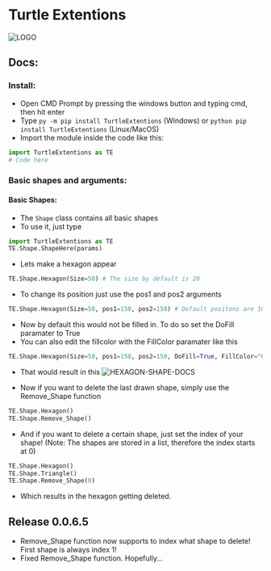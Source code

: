 
# **Turtle Extentions**
![LOGO](https://i.postimg.cc/y6JWpLvM/Untitled-design.png)

## Docs:
### Install:
- Open CMD Prompt by pressing the windows button and typing cmd, then hit enter
- Type ```py -m pip install TurtleExtentions``` (Windows) or 
```python pip install TurtleExtentions``` (Linux/MacOS)
- Import the module inside the code like this: 
```python
import TurtleExtentions as TE
# Code here
```
### Basic shapes and arguments:
#### Basic Shapes:
- The `Shape` class contains all basic shapes
- To use it, just type 
```python
import TurtleExtentions as TE
TE.Shape.ShapeHere(params)
```
- Lets make a hexagon appear
```python
TE.Shape.Hexagon(Size=50) # The size by default is 20
```
- To change its position just use the pos1 and pos2 arguments
```python
TE.Shape.Hexagon(Size=50, pos1=150, pos2=150) # Default positons are 100, 100
```
- Now by default this would not be filled in. To do so set the DoFill paramater to True 
- You can also edit the fillcolor with the FillColor paramater like this
```python
TE.Shape.Hexagon(Size=50, pos1=150, pos2=150, DoFill=True, FillColor="Green")
```
- That would result in this
![HEXAGON-SHAPE-DOCS](https://i.postimg.cc/VLpqHSqR/image.png)

- Now if you want to delete the last drawn shape, simply use the Remove_Shape function
```python
TE.Shape.Hexagon()
TE.Shape.Remove_Shape()
``` 
- And if you want to delete a certain shape, just set the index of your shape! (Note: The shapes are stored in a list, therefore the index starts at 0)
```python
TE.Shape.Hexagon()
TE.Shape.Triangle()
TE.Shape.Remove_Shape(0)
```
- Which results in the hexagon getting deleted.

## Release 0.0.6.5
- Remove_Shape function now supports to index what shape to delete! First shape is always index 1!
- Fixed Remove_Shape function. Hopefully...
